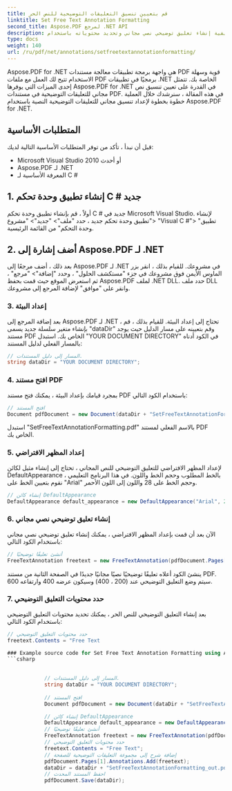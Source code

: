 ```yaml
---
title: قم بتعيين تنسيق التعليقات التوضيحية للنص الحر
linktitle: Set Free Text Annotation Formatting
second_title: Aspose.PDF لمرجع .NET API
description: تقدم هذه المقالة دليلاً تفصيليًا حول كيفية إنشاء تعليق توضيحي نصي مجاني وتحديد محتوياته باستخدام Aspose.PDF for .NET
type: docs
weight: 140
url: /ru/pdf/net/annotations/setfreetextannotationformatting/
---
```


Aspose.PDF for .NET هي واجهة برمجة تطبيقات معالجة مستندات PDF قوية وسهلة الاستخدام تتيح لك العمل مع ملفات PDF برمجيًا في تطبيقات .NET الخاصة بك. تتمثل إحدى الميزات التي يوفرها Aspose.PDF for .NET في القدرة على تعيين تنسيق نص مجاني للتعليقات التوضيحية في مستندات PDF. في هذه المقالة ، سنرشدك خلال العملية خطوة بخطوة لإعداد تنسيق مجاني للتعليقات التوضيحية النصية باستخدام Aspose.PDF for .NET.

## المتطلبات الأساسية

قبل أن نبدأ ، تأكد من توفر المتطلبات الأساسية التالية لديك:

- Microsoft Visual Studio 2010 أو أحدث
- Aspose.PDF لـ .NET
- المعرفة الأساسية لـ C #



## 1. إنشاء تطبيق وحدة تحكم C # جديد

أولاً ، قم بإنشاء تطبيق وحدة تحكم C # جديد في Microsoft Visual Studio. لإنشاء تطبيق وحدة تحكم جديد ، حدد "ملف"> "جديد"> "مشروع"> "Visual C #"> "تطبيق وحدة التحكم" من القائمة الرئيسية.

## 2. أضف إشارة إلى Aspose.PDF لـ .NET

بعد ذلك ، أضف مرجعًا إلى Aspose.PDF لـ .NET في مشروعك. للقيام بذلك ، انقر بزر الماوس الأيمن فوق مشروعك في جزء "مستكشف الحلول" ، وحدد "إضافة"> "مرجع" ، ثم استعرض الموقع حيث قمت بحفظ Aspose.PDF لملف .NET DLL. حدد ملف DLL وانقر على "موافق" لإضافة المرجع إلى مشروعك.

### 3. إعداد البيئة

بعد إضافة المرجع إلى Aspose.PDF لـ .NET ، تحتاج إلى إعداد البيئة. للقيام بذلك ، قم بإنشاء متغير سلسلة جديد يسمى "dataDir" وقم بتعيينه على مسار الدليل حيث يوجد مستند PDF الخاص بك. استبدل "YOUR DOCUMENT DIRECTORY" في الكود أدناه بالمسار الفعلي لدليل المستند:

```csharp
// المسار إلى دليل المستندات.
string dataDir = "YOUR DOCUMENT DIRECTORY";
```

### 4. افتح مستند PDF

بمجرد قيامك بإعداد البيئة ، يمكنك فتح مستند PDF باستخدام الكود التالي:

```csharp
// افتح المستند
Document pdfDocument = new Document(dataDir + "SetFreeTextAnnotationFormatting.pdf");
```

استبدل "SetFreeTextAnnotationFormatting.pdf" بالاسم الفعلي لمستند PDF الخاص بك.

### 5. إعداد المظهر الافتراضي

لإعداد المظهر الافتراضي للتعليق التوضيحي للنص المجاني ، تحتاج إلى إنشاء مثيل لكائن DefaultAppearance بالخط المطلوب وحجم الخط واللون. في هذا البرنامج التعليمي ، نقوم بتعيين الخط على "Arial" وحجم الخط على 28 واللون إلى اللون الأحمر.

```csharp
// إنشاء كائن DefaultAppearance
DefaultAppearance default_appearance = new DefaultAppearance("Arial", 28, System.Drawing.Color.Red);
```

### 6. إنشاء تعليق توضيحي نصي مجاني

الآن بعد أن قمت بإعداد المظهر الافتراضي ، يمكنك إنشاء تعليق توضيحي نصي مجاني باستخدام الكود التالي:

```csharp
// أنشئ تعليقًا توضيحيًا
FreeTextAnnotation freetext = new FreeTextAnnotation(pdfDocument.Pages[1], new Aspose.Pdf.Rectangle(200, 400, 400, 600), default_appearance);
```

ينشئ الكود أعلاه تعليقًا توضيحيًا نصيًا مجانيًا جديدًا في الصفحة الثانية من مستند PDF. سيتم وضع التعليق التوضيحي عند (200 ، 400) وسيكون عرضه 400 وارتفاعه 600.

### 7. حدد محتويات التعليق التوضيحي

بعد إنشاء التعليق التوضيحي للنص الحر ، يمكنك تحديد محتويات التعليق التوضيحي باستخدام الكود التالي:

```csharp
// حدد محتويات التعليق التوضيحي
freetext.Contents = "Free Text

### Example source code for Set Free Text Annotation Formatting using Aspose.PDF for .NET
```csharp

            
            // المسار إلى دليل المستندات.
            string dataDir = "YOUR DOCUMENT DIRECTORY";
            
            // افتح المستند
            Document pdfDocument = new Document(dataDir + "SetFreeTextAnnotationFormatting.pdf");

            // إنشاء كائن DefaultAppearance
            DefaultAppearance default_appearance = new DefaultAppearance("Arial", 28, System.Drawing.Color.Red);
            // أنشئ تعليقًا توضيحيًا
            FreeTextAnnotation freetext = new FreeTextAnnotation(pdfDocument.Pages[1], new Aspose.Pdf.Rectangle(200, 400, 400, 600), default_appearance);
            // حدد محتويات التعليق التوضيحي
            freetext.Contents = "Free Text";
            // إضافة شرح إلى مجموعة التعليقات التوضيحية للصفحة
            pdfDocument.Pages[1].Annotations.Add(freetext);
            dataDir = dataDir + "SetFreeTextAnnotationFormatting_out.pdf";
            // احفظ المستند المحدث
            pdfDocument.Save(dataDir);            
        
```
